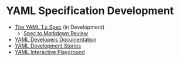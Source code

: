 YAML Specification Development
==============================

* [The YAML 1.x Spec](/spec) (in Development)
  * [Spec to Markdown Review](/review)
* [YAML Developers Documentation](/doc/)
* [YAML Development Stories](/story/)
* [YAML Interactive Playground](/playground/)

<!--
* [YAML Development Overview]()
* [YAML Specification RFCs]()
* [YAML Interactive Playground]()
* [YAML Reference Implementations]()
-->
